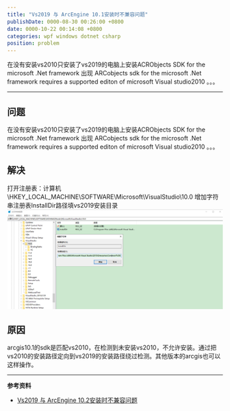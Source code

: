 ```yaml
---
title: "Vs2019 与 ArcEngine 10.1安装时不兼容问题"
publishDate: 0000-08-30 00:26:00 +0800
date: 0000-10-22 00:14:08 +0800
categories: wpf windows dotnet csharp
position: problem
---
```


在没有安装vs2010只安装了vs2019的电脑上安装ACRObjects SDK for the microsoft .Net framework 出现 ARCobjects sdk for the microsoft .Net framework requires a supported editon of microsoft Visual studio2010 。。。

---

<div id="toc"></div>

## 问题

在没有安装vs2010只安装了vs2019的电脑上安装ACRObjects SDK for the microsoft .Net framework 出现 ARCobjects sdk for the microsoft .Net framework requires a supported editon of microsoft Visual studio2010 。。。

## 解决

打开注册表：计算机\HKEY_LOCAL_MACHINE\SOFTWARE\Microsoft\VisualStudio\10.0
增加字符串注册表InstallDir路径填vs2019安装目录
![增加字符串注册表InstallDir路径填vs2019安装目录](/static/posts/2022/2022-11-01-Vs2019%20%E4%B8%8E%20ArcEngine%2010.1%E5%AE%89%E8%A3%85%E6%97%B6%E4%B8%8D%E5%85%BC%E5%AE%B9%E9%97%AE%E9%A2%98-01.png)

## 原因

arcgis10.1的sdk是匹配vs2010，在检测到未安装vs2010，不允许安装。通过把vs2010的安装路径定向到vs2019的安装路径绕过检测。其他版本的arcgis也可以这样操作。

---

**参考资料**

- [Vs2019 与 ArcEngine 10.2安装时不兼容问题](https://www.jianshu.com/p/a040eb2d8f1e)

